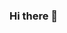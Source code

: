 ### Hi there 👋

<!--
**akunwar2/akunwar2** is a ✨ _special_ ✨ repository because its `README.md` (this file) appears on your GitHub profile.

Here are some ideas to get you started:

- 🔭 I’m currently working on mastering this course.
- 🌱 I’m currently learning java as always.
- 👯 I’m looking to collaborate on our COMP 2711 course project.
- 🤔 I’m looking for help with uncertainties in this course.
- 💬 Ask me about cinema.
- 📫 How to reach me: outlook.
- 😄 Pronouns: He/ him.
- ⚡ Fun fact: I am from the country where the tallest peak of the world resides.
-->
